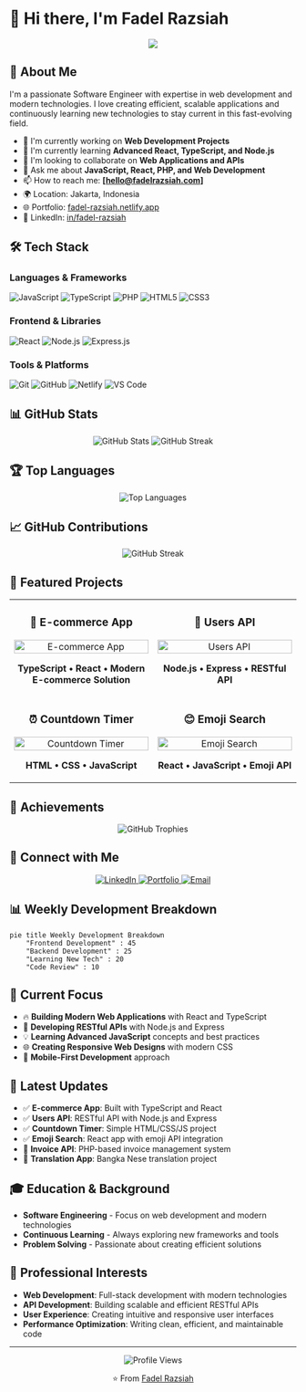 # 👋 Hi there, I'm Fadel Razsiah

<div align="center">
  <img src="https://readme-typing-svg.vercel.app/?lines=Welcome+to+my+GitHub+profile!;I'm+a+Software+Engineer;Passionate+about+web+development!&center=true&width=500&height=50">
</div>

## 🚀 About Me

I'm a passionate Software Engineer with expertise in web development and modern technologies. I love creating efficient, scalable applications and continuously learning new technologies to stay current in this fast-evolving field.

- 🔭 I'm currently working on **Web Development Projects**
- 🌱 I'm currently learning **Advanced React, TypeScript, and Node.js**
- 👯 I'm looking to collaborate on **Web Applications and APIs**
- 💬 Ask me about **JavaScript, React, PHP, and Web Development**
- 📫 How to reach me: **[hello@fadelrazsiah.com]**
- 🌍 Location: Jakarta, Indonesia
- 🌐 Portfolio: [fadel-razsiah.netlify.app](https://fadel-razsiah.com/)
- 💼 LinkedIn: [in/fadel-razsiah](https://linkedin.com/in/fadel-razsiah)

## 🛠️ Tech Stack

### Languages & Frameworks

![JavaScript](https://img.shields.io/badge/-JavaScript-F7DF1E?style=flat-square&logo=javascript&logoColor=black)
![TypeScript](https://img.shields.io/badge/-TypeScript-007ACC?style=flat-square&logo=typescript&logoColor=white)
![PHP](https://img.shields.io/badge/-PHP-777BB4?style=flat-square&logo=php&logoColor=white)
![HTML5](https://img.shields.io/badge/-HTML5-E34F26?style=flat-square&logo=html5&logoColor=white)
![CSS3](https://img.shields.io/badge/-CSS3-1572B6?style=flat-square&logo=css3&logoColor=white)

### Frontend & Libraries

![React](https://img.shields.io/badge/-React-61DAFB?style=flat-square&logo=react&logoColor=black)
![Node.js](https://img.shields.io/badge/-Node.js-339933?style=flat-square&logo=node.js&logoColor=white)
![Express.js](https://img.shields.io/badge/-Express.js-000000?style=flat-square&logo=express&logoColor=white)

### Tools & Platforms

![Git](https://img.shields.io/badge/-Git-F05032?style=flat-square&logo=git&logoColor=white)
![GitHub](https://img.shields.io/badge/-GitHub-181717?style=flat-square&logo=github&logoColor=white)
![Netlify](https://img.shields.io/badge/-Netlify-00C7B7?style=flat-square&logo=netlify&logoColor=white)
![VS Code](https://img.shields.io/badge/-VS%20Code-007ACC?style=flat-square&logo=visual-studio-code&logoColor=white)

## 📊 GitHub Stats

<div align="center">
  <img src="https://github-readme-stats.vercel.app/api?username=fadelrazh&show_icons=true&theme=radical&hide_border=true" alt="GitHub Stats">
  <img src="https://github-readme-streak-stats.herokuapp.com/?user=fadelrazh&theme=radical&hide_border=true" alt="GitHub Streak">
</div>

## 🏆 Top Languages

<div align="center">
  <img src="https://github-readme-stats.vercel.app/api/top-langs/?username=fadelrazh&layout=compact&theme=radical&hide_border=true" alt="Top Languages">
</div>

## 📈 GitHub Contributions

<div align="center">
  <img src="https://github-readme-streak-stats.herokuapp.com/?user=fadelrazh&theme=github&hide_border=true" alt="GitHub Streak">
</div>

## 🎯 Featured Projects

<table>
  <tr>
    <td width="50%">
      <h3 align="center">🛒 E-commerce App</h3>
      <p align="center">
        <a href="https://github.com/fadelrazh/e-commerce" target="_blank">
          <img src="https://github-readme-stats.vercel.app/api/pin/?username=fadelrazh&repo=e-commerce&theme=radical" width="100%" alt="E-commerce App"/>
        </a>
      </p>
      <p align="center">
        <strong>TypeScript • React • Modern E-commerce Solution</strong>
      </p>
    </td>
    <td width="50%">
      <h3 align="center">👥 Users API</h3>
      <p align="center">
        <a href="https://github.com/fadelrazh/users-api" target="_blank">
          <img src="https://github-readme-stats.vercel.app/api/pin/?username=fadelrazh&repo=users-api&theme=radical" width="100%" alt="Users API"/>
        </a>
      </p>
      <p align="center">
        <strong>Node.js • Express • RESTful API</strong>
      </p>
    </td>
  </tr>
  <tr>
    <td width="50%">
      <h3 align="center">⏰ Countdown Timer</h3>
      <p align="center">
        <a href="https://github.com/fadelrazh/countdown-timer" target="_blank">
          <img src="https://github-readme-stats.vercel.app/api/pin/?username=fadelrazh&repo=countdown-timer&theme=radical" width="100%" alt="Countdown Timer"/>
        </a>
      </p>
      <p align="center">
        <strong>HTML • CSS • JavaScript</strong>
      </p>
    </td>
    <td width="50%">
      <h3 align="center">😊 Emoji Search</h3>
      <p align="center">
        <a href="https://github.com/fadelrazh/react-emoji-seacrh" target="_blank">
          <img src="https://github-readme-stats.vercel.app/api/pin/?username=fadelrazh&repo=react-emoji-seacrh&theme=radical" width="100%" alt="Emoji Search"/>
        </a>
      </p>
      <p align="center">
        <strong>React • JavaScript • Emoji API</strong>
      </p>
    </td>
  </tr>
</table>

## 🏅 Achievements

<div align="center">
  <img src="https://github-profile-trophy.vercel.app/?username=fadelrazh&theme=radical&no-frame=true&no-bg=false&margin-w=4" alt="GitHub Trophies">
</div>

## 🔗 Connect with Me

<div align="center">
  <a href="https://linkedin.com/in/fadel-razsiah" target="_blank">
    <img src="https://img.shields.io/badge/-LinkedIn-0077B5?style=flat-square&logo=linkedin&logoColor=white" alt="LinkedIn">
  </a>
  <a href="https://fadel-razsiah.netlify.app/" target="_blank">
    <img src="https://img.shields.io/badge/-Portfolio-FF5722?style=flat-square&logo=todoist&logoColor=white" alt="Portfolio">
  </a>
  <a href="mailto:hello@fadelrazsiah.com">
    <img src="https://img.shields.io/badge/-Email-D14836?style=flat-square&logo=gmail&logoColor=white" alt="Email">
  </a>
</div>

## 📊 Weekly Development Breakdown

```mermaid
pie title Weekly Development Breakdown
    "Frontend Development" : 45
    "Backend Development" : 25
    "Learning New Tech" : 20
    "Code Review" : 10
```

## 🎯 Current Focus

- 🔥 **Building Modern Web Applications** with React and TypeScript
- 🚀 **Developing RESTful APIs** with Node.js and Express
- 💡 **Learning Advanced JavaScript** concepts and best practices
- 🌐 **Creating Responsive Web Designs** with modern CSS
- 📱 **Mobile-First Development** approach

## 📝 Latest Updates

- ✅ **E-commerce App**: Built with TypeScript and React
- ✅ **Users API**: RESTful API with Node.js and Express
- ✅ **Countdown Timer**: Simple HTML/CSS/JS project
- ✅ **Emoji Search**: React app with emoji API integration
- 🔄 **Invoice API**: PHP-based invoice management system
- 🔄 **Translation App**: Bangka Nese translation project

## 🎓 Education & Background

- **Software Engineering** - Focus on web development and modern technologies
- **Continuous Learning** - Always exploring new frameworks and tools
- **Problem Solving** - Passionate about creating efficient solutions

## 💼 Professional Interests

- **Web Development**: Full-stack development with modern technologies
- **API Development**: Building scalable and efficient RESTful APIs
- **User Experience**: Creating intuitive and responsive user interfaces
- **Performance Optimization**: Writing clean, efficient, and maintainable code

---

<div align="center">
  <img src="https://komarev.com/ghpvc/?username=fadelrazh&style=flat-square&color=blue" alt="Profile Views">
  
  ⭐ From [Fadel Razsiah](https://github.com/fadelrazh)
</div>
